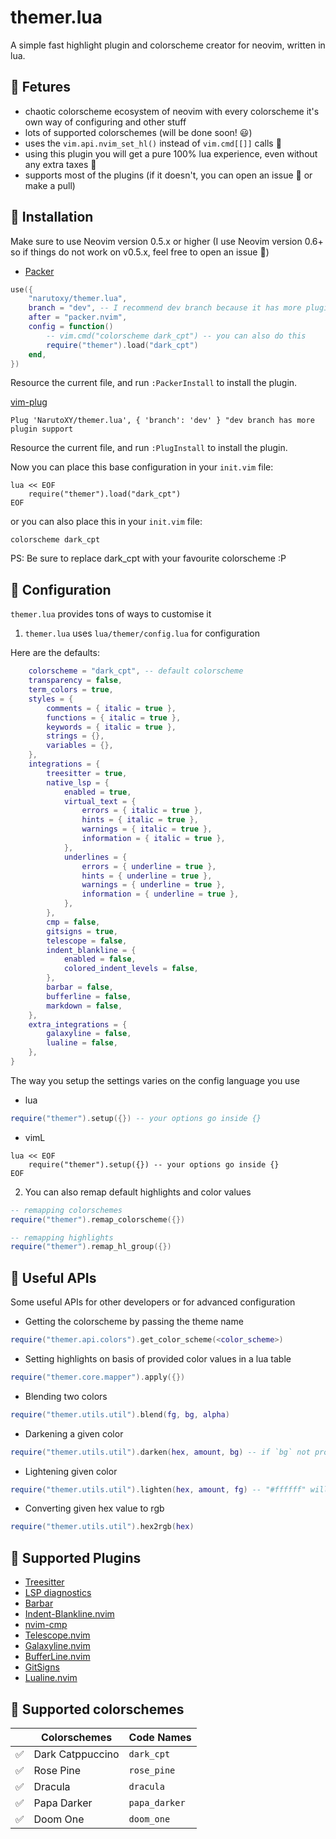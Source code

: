 # themer.lua

A simple fast highlight plugin and colorscheme creator for neovim, written in lua.

## 🌟 Fetures
- chaotic colorscheme ecosystem of neovim with every colorscheme it's own way of configuring and other stuff
- lots of supported colorschemes (will be done soon! 😃)
- uses the `vim.api.nvim_set_hl()` instead of `vim.cmd[[]]` calls 🥳
- using this plugin you will get a pure 100% lua experience, even without any extra taxes 🤣
- supports most of the plugins (if it doesn't, you can open an issue 🐞 or make a pull)

## 🔧 Installation
Make sure to use Neovim version 0.5.x or higher (I use Neovim version 0.6+ so if things do not work on v0.5.x, feel free to open an issue 🐛)

- [Packer](https://github.com/wbthomason/packer.nvim)
```lua
use({
	"narutoxy/themer.lua",
	branch = "dev",	-- I recommend dev branch because it has more plugin support currently
	after = "packer.nvim",
	config = function()
		-- vim.cmd("colorscheme dark_cpt") -- you can also do this
		require("themer").load("dark_cpt")
	end,
})
```
Resource the current file, and run `:PackerInstall` to install the plugin.

 [vim-plug](https://github.com/junegunn/vim-plug)
```vim
Plug 'NarutoXY/themer.lua', { 'branch': 'dev' } "dev branch has more plugin support
```
Resource the current file, and run `:PlugInstall` to install the plugin.

Now you can place this base configuration in your `init.vim` file:
```vim
lua << EOF
	require("themer").load("dark_cpt")
EOF
```

or you can also place this in your `init.vim` file:
```vim
colorscheme dark_cpt 
```

PS: Be sure to replace dark\_cpt with your favourite colorscheme :P

## 🧰 Configuration
`themer.lua` provides tons of ways to customise it

1. `themer.lua` uses `lua/themer/config.lua` for configuration

Here are the defaults:
```lua
    colorscheme = "dark_cpt", -- default colorscheme
    transparency = false,
	term_colors = true,
	styles = {
		comments = { italic = true },
		functions = { italic = true },
		keywords = { italic = true },
		strings = {},
		variables = {},
	},
	integrations = {
		treesitter = true,
		native_lsp = {
			enabled = true,
			virtual_text = {
				errors = { italic = true },
				hints = { italic = true },
				warnings = { italic = true },
				information = { italic = true },
			},
			underlines = {
				errors = { underline = true },
				hints = { underline = true },
				warnings = { underline = true },
				information = { underline = true },
			},
		},
		cmp = false,
		gitsigns = true,	
		telescope = false,
		indent_blankline = {
			enabled = false,
			colored_indent_levels = false,
		},
		barbar = false,
		bufferline = false,
		markdown = false,
	},
	extra_integrations = {
		galaxyline = false,
		lualine = false,
	},
}
```

The way you setup the settings varies on the config language you use
- lua
```lua
require("themer").setup({}) -- your options go inside {}
```

- vimL
```vim
lua << EOF
	require("themer").setup({}) -- your options go inside {}
EOF
```

2. You can also remap default highlights and color values
```lua
-- remapping colorschemes
require("themer").remap_colorscheme({})

-- remapping highlights
require("themer").remap_hl_group({})
```

## 🤖 Useful APIs
Some useful APIs for other developers or for advanced configuration

- Getting the colorscheme by passing the theme name
```lua
require("themer.api.colors").get_color_scheme(<color_scheme>)
```

- Setting highlights on basis of provided color values in a lua table
```lua
require("themer.core.mapper").apply({})
```

- Blending two colors
```lua
require("themer.utils.util").blend(fg, bg, alpha)
```

- Darkening a given color
```lua
require("themer.utils.util").darken(hex, amount, bg) -- if `bg` not provided then "#000000" will be used
```

- Lightening given color
```lua
require("themer.utils.util").lighten(hex, amount, fg) -- "#ffffff" will be used as fallback for fg
```

- Converting given hex value to rgb
```lua
require("themer.utils.util").hex2rgb(hex)
```

## 🍰 Supported Plugins
- [Treesitter](https://github.com/nvim-treesitter/nvim-treesitter)
- [LSP diagnostics](https://neovim.io/doc/user/lsp.html)
- [Barbar](https://github.com/romgrk/barbar.nvim)
- [Indent-Blankline.nvim](https://github.com/lukas-reineke/indent-blankline.nvim)
- [nvim-cmp](https://github.com/hrsh7th/nvim-cmp)
- [Telescope.nvim](https://github.com/nvim-telescope/telescope.nvim)
- [Galaxyline.nvim](https://github.com/Ntbbloodbath/galaxyline.nvim)
- [BufferLine.nvim](https://github.com/akinsho/bufferline.nvim)
- [GitSigns](https://github.com/lewis6991/gitsigns.nvim)
- [Lualine.nvim](https://github.com/hoob3rt/lualine.nvim)

## 🌹 Supported colorschemes

|				   | Colorschemes     | Code Names         |
| ---------------- | ---------------- | ------------------ |
| ✅			   | Dark Catppuccino | `dark_cpt`         |
| ✅               | Rose Pine        | `rose_pine`        |
| ✅               | Dracula          | `dracula`          |
| ✅               | Papa Darker      | `papa_darker`      |
| ✅               | Doom One         | `doom_one`         |
